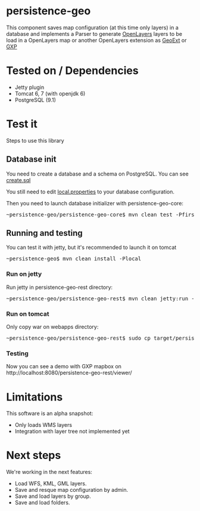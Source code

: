 persistence-geo
===============

This component saves map configuration (at this time only layers) in a database and implements a Parser to generate [OpenLayers](http://openlayers.org) layers to be load in a OpenLayers map or another OpenLayers extension as [GeoExt](http://geoext.org/) or [GXP](https://github.com/opengeo/gxp)

# Tested on / Dependencies

* Jetty plugin
* Tomcat 6, 7 (with openjdk 6)
* PostgreSQL (9.1)

# Test it

Steps to use this library

## Database init

You need to create a database and a schema on PostgreSQL. You can see [create.sql](https://github.com/emergya/persistence-geo/blob/master/persistence-geo-core/src/main/resources/sql/create.sql)

You still need to edit [local.properties](https://github.com/emergya/persistence-geo/blob/master/persistence-geo-core/src/main/filters/local.properties) to your database configuration.

Then you need to launch database initializer with persistence-geo-core:

<pre>
~persistence-geo/persistence-geo-core$ mvn clean test -Pfirst -DfilterToApply=local
</pre>

## Running and testing

You can test it with jetty, but it's recommended to launch it on tomcat

<pre>
~persistence-geo$ mvn clean install -Plocal
</pre>

### Run on jetty

Run jetty in persistence-geo-rest directory:
<pre>
~persistence-geo/persistence-geo-rest$ mvn clean jetty:run -Plocal
</pre>

### Run on tomcat

Only copy war on webapps directory:
<pre>
~persistence-geo/persistence-geo-rest$ sudo cp target/persistence-geo-rest.war /var/lib/tomcat7/webapps/
</pre>

### Testing

Now you can see a demo with GXP mapbox on http://localhost:8080/persistence-geo-rest/viewer/

# Limitations

This software is an alpha snapshot:

* Only loads WMS layers
* Integration with layer tree not implemented yet

# Next steps

We're working in the next features:

* Load WFS, KML, GML layers.
* Save and resque map configuration by admin.
* Save and load layers by group.
* Save and load folders.
